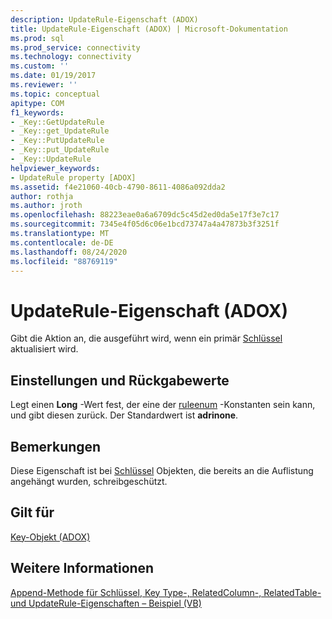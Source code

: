 ```yaml
---
description: UpdateRule-Eigenschaft (ADOX)
title: UpdateRule-Eigenschaft (ADOX) | Microsoft-Dokumentation
ms.prod: sql
ms.prod_service: connectivity
ms.technology: connectivity
ms.custom: ''
ms.date: 01/19/2017
ms.reviewer: ''
ms.topic: conceptual
apitype: COM
f1_keywords:
- _Key::GetUpdateRule
- _Key::get_UpdateRule
- _Key::PutUpdateRule
- _Key::put_UpdateRule
- _Key::UpdateRule
helpviewer_keywords:
- UpdateRule property [ADOX]
ms.assetid: f4e21060-40cb-4790-8611-4086a092dda2
author: rothja
ms.author: jroth
ms.openlocfilehash: 88223eae0a6a6709dc5c45d2ed0da5e17f3e7c17
ms.sourcegitcommit: 7345e4f05d6c06e1bcd73747a4a47873b3f3251f
ms.translationtype: MT
ms.contentlocale: de-DE
ms.lasthandoff: 08/24/2020
ms.locfileid: "88769119"
---
```

# <a name="updaterule-property-adox"></a>UpdateRule-Eigenschaft (ADOX)
Gibt die Aktion an, die ausgeführt wird, wenn ein primär [Schlüssel](./key-object-adox.md) aktualisiert wird.  
  
## <a name="settings-and-return-values"></a>Einstellungen und Rückgabewerte  
 Legt einen **Long** -Wert fest, der eine der [ruleenum](./ruleenum.md) -Konstanten sein kann, und gibt diesen zurück. Der Standardwert ist **adrinone**.  
  
## <a name="remarks"></a>Bemerkungen  
 Diese Eigenschaft ist bei [Schlüssel](./key-object-adox.md) Objekten, die bereits an die Auflistung angehängt wurden, schreibgeschützt.  
  
## <a name="applies-to"></a>Gilt für  
 [Key-Objekt (ADOX)](./key-object-adox.md)  
  
## <a name="see-also"></a>Weitere Informationen  
 [Append-Methode für Schlüssel, Key Type-, RelatedColumn-, RelatedTable- und UpdateRule-Eigenschaften – Beispiel (VB)](./keys-append-method-key-type-relatedcolumn-relatedtable-example-vb.md)
